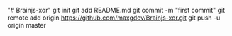 "# Brainjs-xor"  git init git add README.md git commit -m "first commit" git remote add origin https://github.com/maxgdev/Brainjs-xor.git git push -u origin master
